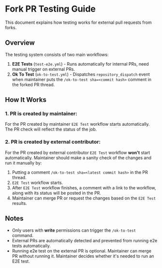 # Fork PR Testing Guide

This document explains how testing works for external pull requests from forks.

## Overview

The testing system consists of two main workflows:

1. **E2E Tests** (`test-e2e.yml`) - Runs automatically for internal PRs, need manual trigger on external PRs.
2. **Ok To Test** (`ok-to-test.yml`) - Dispatches `repository_dispatch` event when maintainer puts the `/ok-to-test sha=<commit hash>` comment in the forked PR thread.

## How It Works

### 1. PR is created by maintainer:

For the PR created by maintainer `E2E Test` workflow starts automatically. The PR check will reflect the status of the job.

### 2. PR is created by external contributor:

For the PR created by external contributor `E2E Test` workflow **won't** start automatically.
Maintainer should make a sanity check of the changes and run it manually by:
1. Putting a comment `/ok-to-test sha=<latest commit hash>` in the PR thread.
2. `E2E Test` workflow starts.
3. After `E2E Test` workflow finishes, a comment with a link to the workflow, along with its status will be posted in the PR.
4. Maintainer can merge PR or request the changes based on the `E2E Test` results.


## Notes

- Only users with **write** permissions can trigger the `/ok-to-test` command.
- External PRs are automatically detected and prevented from running e2e tests automatically.
- Running e2e test on the external PR is optional. Maintainer can merge PR without running it. Maintainer decides whether it's needed to run an E2E test.
